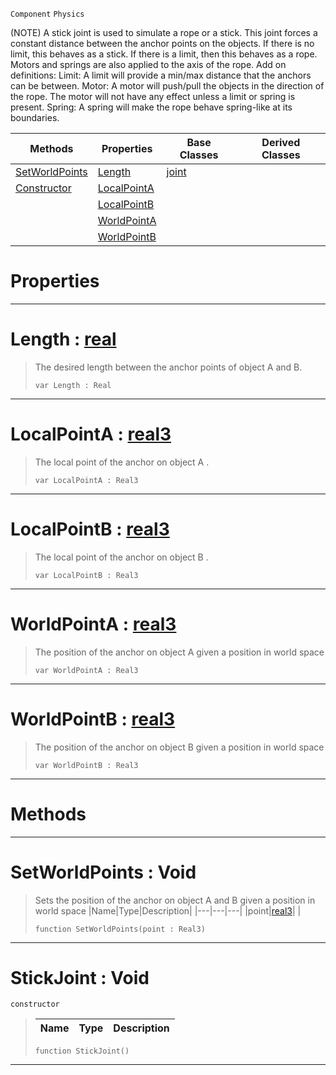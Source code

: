  `Component` `Physics`



(NOTE) A stick joint is used to simulate a rope or a stick. This joint forces a constant distance between the anchor points on the objects. If there is no limit, this behaves as a stick. If there is a limit, then this behaves as a rope. Motors and springs are also applied to the axis of the rope. Add on definitions: Limit: A limit will provide a min/max distance that the anchors can be between. Motor: A motor will push/pull the objects in the direction of the rope. The motor will not have any effect unless a limit or spring is present. Spring: A spring will make the rope behave spring-like at its boundaries.

|Methods|Properties|Base Classes|Derived Classes|
|---|---|---|---|
|[SetWorldPoints](stickjoint.md#setworldpoints-void)|[Length](stickjoint.md#length-zilch-engine-docum)|[joint](joint.md)| |
|[Constructor](stickjoint.md#stickjoint-void)|[LocalPointA](stickjoint.md#localpointa-zilch-engine)| | |
| |[LocalPointB](stickjoint.md#localpointb-zilch-engine)| | |
| |[WorldPointA](stickjoint.md#worldpointa-zilch-engine)| | |
| |[WorldPointB](stickjoint.md#worldpointb-zilch-engine)| | |


 #  Properties


---  
 #  Length : [real](../nada_base_types/real.md)

> The desired length between the anchor points of object A and B.
> ```TS:Nada
> var Length : Real


---  
 #  LocalPointA : [real3](../nada_base_types/real3.md)

> The local point of the anchor on object A . 
> ```TS:Nada
> var LocalPointA : Real3


---  
 #  LocalPointB : [real3](../nada_base_types/real3.md)

> The local point of the anchor on object B . 
> ```TS:Nada
> var LocalPointB : Real3


---  
 #  WorldPointA : [real3](../nada_base_types/real3.md)

> The position of the anchor on object A given a position in world space 
> ```TS:Nada
> var WorldPointA : Real3


---  
 #  WorldPointB : [real3](../nada_base_types/real3.md)

> The position of the anchor on object B given a position in world space 
> ```TS:Nada
> var WorldPointB : Real3


---  
 #  Methods


---  
 #  SetWorldPoints : Void

> Sets the position of the anchor on object A and B given a position in world space 
> |Name|Type|Description|
> |---|---|---|
> |point|[real3](../nada_base_types/real3.md)| |
> ```TS:Nada
> function SetWorldPoints(point : Real3)
> ``` 


---  
 #  StickJoint : Void

 `constructor`

> 
> |Name|Type|Description|
> |---|---|---|
> ```TS:Nada
> function StickJoint()
> ``` 


---  
 

 